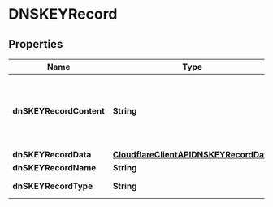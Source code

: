 # DNSKEYRecord

## Properties
Name | Type | Description | Notes
------------ | ------------- | ------------- | -------------
**dnSKEYRecordContent** | **String** | Formatted DNSKEY content. See &#x27;data&#x27; to set DNSKEY properties. |  [optional]
**dnSKEYRecordData** | [**CloudflareClientAPIDNSKEYRecordData**](CloudflareClientAPIDNSKEYRecordData.md) |  | 
**dnSKEYRecordName** | **String** |  | 
**dnSKEYRecordType** | **String** | Record type. | 

